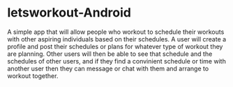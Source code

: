 # letsworkout-Android 
A simple app that will allow people who workout to schedule their workouts with other aspiring individuals based on their schedules. A user will create a profile and post their schedules or plans for whatever type of workout they are planning. Other users will then be able to see that schedule and the schedules of other users, and if they find a convinient schedule or time with another user then they can message or chat with them and arrange to workout together.
